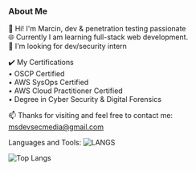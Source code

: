 ### About Me 

🔭 Hi! I'm Marcin, dev & penetration testing passionate   
🌐 Currently I am learning full-stack web development.  
💼 I'm looking for dev/security intern  
  
✔️ My Certifications  
• OSCP Certified  
• AWS SysOps Certified  
• AWS Cloud Practitioner Certified  
• Degree in Cyber Security & Digital Forensics  
      
📫 Thanks for visiting and feel free to contact me: msdevsecmedia@gmail.com

Languages and Tools:
![LANGS](https://github.com/msdevsec/msdevsec/assets/63856206/135c31a7-5c1c-435e-9734-3589ff1bbc50)

![Top Langs](https://github-readme-stats.vercel.app/api/top-langs/?username=msdevsec&layout=compact)

